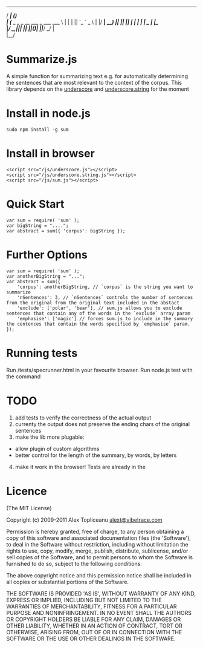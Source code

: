   _____                       _      
 / ____|                     (_)     
| (___   _   _  _ __ ___      _  ___ 
 \___ \ | | | || '_ ` _ \    | |/ __|
 ____) || |_| || | | | | | _ | |\__ \
|_____/  \__,_||_| |_| |_|(_)| ||___/
                            _/ |     
                           |__/      

Summarize.js
============

A simple function for summarizing text e.g. for automatically determining the sentences that are most relevant to the context of the corpus.
This library depends on the [underscore](http://documentcloud.github.com/underscore/) and [underscore.string](http://epeli.github.com/underscore.string/) for the moment

Install in node.js
==================
	sudo npm install -g sum

Install in browser
==================
	<script src="/js/underscore.js"></script>	
	<script src="/js/underscore.string.js"></script>	
	<script src="/js/sum.js"></script>
	

Quick Start
===========
	
	var sum = require( 'sum' );
	var bigString = "....";
	var abstract = sum({ 'corpus': bigString });

Further Options
===============

	var sum = require( 'sum' );
	var anotherBigString = "...";
	var abstract = sum({
		'corpus': anotherBigString, // `corpus` is the string you want to summarize
		'nSentences': 3, // `nSentences` controls the number of sentences from the original from the original text included in the abstact
		'exclude': ['polar', 'bear'], // sum.js allows you to exclude sentences that contain any of the words in the `exclude` array param
		'emphasise': ['magic'] // forces sum.js to include in the summary the centences that contain the words specified by `emphasise` param.
	});

Running tests
=============
Run /tests/specrunner.html in your favourite browser.
Run node.js test with the command
	
TODO
====
1. add tests to verify the correctness of the actual output
2. currenty the output does not preserve the ending chars of the original sentences
3. make the lib more plugable: 
- allow plugin of custom algorithms
- better control for the length of the summary, by words, by letters
4. make it work in the browser! Tests are already in the 

Licence
=======

(The MIT License)

Copyright (c) 2009-2011 Alex Topliceanu <alext@vibetrace.com>

Permission is hereby granted, free of charge, to any person obtaining
a copy of this software and associated documentation files (the
'Software'), to deal in the Software without restriction, including
without limitation the rights to use, copy, modify, merge, publish,
distribute, sublicense, and/or sell copies of the Software, and to
permit persons to whom the Software is furnished to do so, subject to
the following conditions:

The above copyright notice and this permission notice shall be
included in all copies or substantial portions of the Software.

THE SOFTWARE IS PROVIDED 'AS IS', WITHOUT WARRANTY OF ANY KIND,
EXPRESS OR IMPLIED, INCLUDING BUT NOT LIMITED TO THE WARRANTIES OF
MERCHANTABILITY, FITNESS FOR A PARTICULAR PURPOSE AND NONINFRINGEMENT.
IN NO EVENT SHALL THE AUTHORS OR COPYRIGHT HOLDERS BE LIABLE FOR ANY
CLAIM, DAMAGES OR OTHER LIABILITY, WHETHER IN AN ACTION OF CONTRACT,
TORT OR OTHERWISE, ARISING FROM, OUT OF OR IN CONNECTION WITH THE
SOFTWARE OR THE USE OR OTHER DEALINGS IN THE SOFTWARE.
